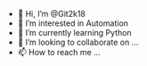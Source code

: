 - 👋 Hi, I’m @Git2k18
- 👀 I’m interested in Automation
- 🌱 I’m currently learning Python
- 💞️ I’m looking to collaborate on ...
- 📫 How to reach me ...

<!---
Git2k18/Git2k18 is a ✨ special ✨ repository because its `README.md` (this file) appears on your GitHub profile.
You can click the Preview link to take a look at your changes.
--->
